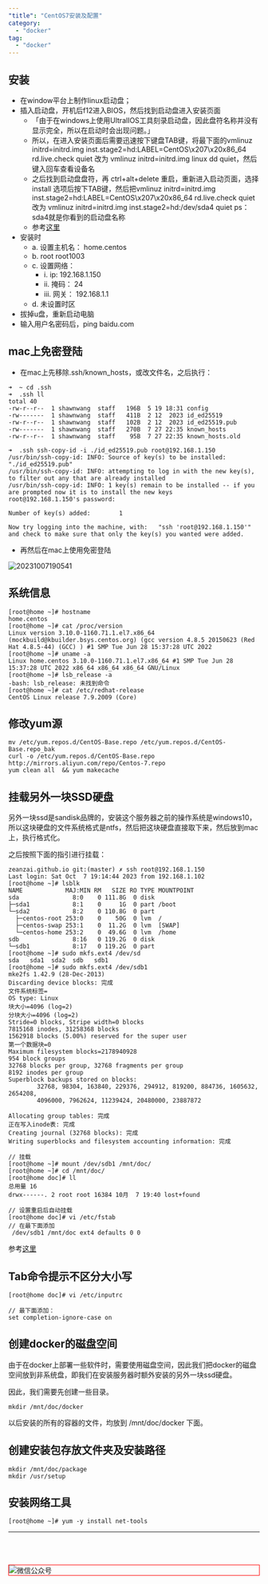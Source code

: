 ```yaml
---
"title": "CentOS7安装及配置"
category:
  - "docker"
tag:
  - "docker"
---
```


## 安装

- 在window平台上制作linux启动盘；
- 插入启动盘，开机后f12进入BIOS，然后找到启动盘进入安装页面
  - 「由于在windows上使用UltralIOS工具刻录启动盘，因此盘符名称并没有显示完全，所以在启动时会出现问题。」
  - 所以，在进入安装页面后需要迅速按下键盘TAB键，将最下面的vmlinuz initrd=initrd.img inst.stage2=hd:LABEL=CentOS\x207\x20x86_64 rd.live.check quiet 改为 vmlinuz initrd=initrd.img linux dd quiet，然后键入回车查看设备名
  - 之后找到启动盘盘符，再 ctrl+alt+delete 重启，重新进入启动页面，选择 install 选项后按下TAB键，然后把vmlinuz initrd=initrd.img inst.stage2=hd:LABEL=CentOS\x207\x20x86_64 rd.live.check quiet 改为 vmlinuz initrd=initrd.img inst.stage2=hd:/dev/sda4 quiet ps：sda4就是你看到的启动盘名称 
  - 参考[这里](https://www.cnblogs.com/wutao666/p/10700158.html)
- 安装时
  - a. 设置主机名： home.centos 
  - b. root root1003
  - c. 设置网络： 
    - ⅰ. ip: 192.168.1.150
    - ⅱ. 掩码： 24
    - ⅲ. 网关： 192.168.1.1
  - d. 未设置时区
- 拔掉u盘，重新启动电脑
- 输入用户名密码后，ping baidu.com

## mac上免密登陆

- 在mac上先移除.ssh/known_hosts，或改文件名，之后执行： 

```
➜  ~ cd .ssh 
➜  .ssh ll
total 40
-rw-r--r--  1 shawnwang  staff   196B  5 19 18:31 config
-rw-------  1 shawnwang  staff   411B  2 12  2023 id_ed25519
-rw-r--r--  1 shawnwang  staff   102B  2 12  2023 id_ed25519.pub
-rw-------  1 shawnwang  staff   270B  7 27 22:35 known_hosts
-rw-r--r--  1 shawnwang  staff    95B  7 27 22:35 known_hosts.old
  
➜  .ssh ssh-copy-id -i ./id_ed25519.pub root@192.168.1.150
/usr/bin/ssh-copy-id: INFO: Source of key(s) to be installed: "./id_ed25519.pub"
/usr/bin/ssh-copy-id: INFO: attempting to log in with the new key(s), to filter out any that are already installed
/usr/bin/ssh-copy-id: INFO: 1 key(s) remain to be installed -- if you are prompted now it is to install the new keys
root@192.168.1.150's password: 

Number of key(s) added:        1

Now try logging into the machine, with:   "ssh 'root@192.168.1.150'"
and check to make sure that only the key(s) you wanted were added.

```

- 再然后在mac上使用免密登陆

![20231007190541](https://tianqingxiaozhu.oss-cn-shenzhen.aliyuncs.com/blog20231007190541.png)

## 系统信息

```
[root@home ~]# hostname
home.centos
[root@home ~]# cat /proc/version
Linux version 3.10.0-1160.71.1.el7.x86_64 (mockbuild@kbuilder.bsys.centos.org) (gcc version 4.8.5 20150623 (Red Hat 4.8.5-44) (GCC) ) #1 SMP Tue Jun 28 15:37:28 UTC 2022
[root@home ~]# uname -a
Linux home.centos 3.10.0-1160.71.1.el7.x86_64 #1 SMP Tue Jun 28 15:37:28 UTC 2022 x86_64 x86_64 x86_64 GNU/Linux
[root@home ~]# lsb_release -a
-bash: lsb_release: 未找到命令
[root@home ~]# cat /etc/redhat-release
CentOS Linux release 7.9.2009 (Core)

```

## 修改yum源

```
mv /etc/yum.repos.d/CentOS-Base.repo /etc/yum.repos.d/CentOS-Base.repo_bak
curl -o /etc/yum.repos.d/CentOS-Base.repo http://mirrors.aliyun.com/repo/Centos-7.repo
yum clean all  && yum makecache
```

## 挂载另外一块SSD硬盘

另外一块ssd是sandisk品牌的，安装这个服务器之前的操作系统是windows10，所以这块硬盘的文件系统格式是ntfs，然后把这块硬盘直接取下来，然后放到mac上，执行格式化。

之后按照下面的指引进行挂载：

```
zeanzai.github.io git:(master) ✗ ssh root@192.168.1.150 
Last login: Sat Oct  7 19:14:44 2023 from 192.168.1.102
[root@home ~]# lsblk
NAME            MAJ:MIN RM   SIZE RO TYPE MOUNTPOINT
sda               8:0    0 111.8G  0 disk 
├─sda1            8:1    0     1G  0 part /boot
└─sda2            8:2    0 110.8G  0 part 
  ├─centos-root 253:0    0    50G  0 lvm  /
  ├─centos-swap 253:1    0  11.2G  0 lvm  [SWAP]
  └─centos-home 253:2    0  49.6G  0 lvm  /home
sdb               8:16   0 119.2G  0 disk 
└─sdb1            8:17   0 119.2G  0 part 
[root@home ~]# sudo mkfs.ext4 /dev/sd
sda   sda1  sda2  sdb   sdb1  
[root@home ~]# sudo mkfs.ext4 /dev/sdb1
mke2fs 1.42.9 (28-Dec-2013)
Discarding device blocks: 完成                            
文件系统标签=
OS type: Linux
块大小=4096 (log=2)
分块大小=4096 (log=2)
Stride=0 blocks, Stripe width=0 blocks
7815168 inodes, 31258368 blocks
1562918 blocks (5.00%) reserved for the super user
第一个数据块=0
Maximum filesystem blocks=2178940928
954 block groups
32768 blocks per group, 32768 fragments per group
8192 inodes per group
Superblock backups stored on blocks: 
        32768, 98304, 163840, 229376, 294912, 819200, 884736, 1605632, 2654208, 
        4096000, 7962624, 11239424, 20480000, 23887872

Allocating group tables: 完成                            
正在写入inode表: 完成                            
Creating journal (32768 blocks): 完成
Writing superblocks and filesystem accounting information: 完成   

// 挂载
[root@home ~]# mount /dev/sdb1 /mnt/doc/
[root@home ~]# cd /mnt/doc/
[root@home doc]# ll
总用量 16
drwx------. 2 root root 16384 10月  7 19:40 lost+found

// 设置重启后自动挂载
[root@home doc]# vi /etc/fstab 
// 在最下面添加
 /dev/sdb1 /mnt/doc ext4 defaults 0 0
```

参考[这里](https://blog.csdn.net/clever_wr/article/details/102712478)

## Tab命令提示不区分大小写

```
[root@home doc]# vi /etc/inputrc 

// 最下面添加： 
set completion-ignore-case on
```

## 创建docker的磁盘空间

由于在docker上部署一些软件时，需要使用磁盘空间，因此我们把docker的磁盘空间放到非系统盘，即我们在安装服务器时额外安装的另外一块ssd硬盘。

因此，我们需要先创建一些目录。

```
mkdir /mnt/doc/docker
```

以后安装的所有的容器的文件，均放到 /mnt/doc/docker 下面。

## 创建安装包存放文件夹及安装路径

```
mkdir /mnt/doc/package
mkdir /usr/setup
```

## 安装网络工具

```
[root@home ~]# yum -y install net-tools
```



---
<br /><br /><br />
<img style="border:1px red solid; display:block; margin:0 auto;" src="https://tianqingxiaozhu.oss-cn-shenzhen.aliyuncs.com/img/qrcode.jpg" alt="微信公众号" />


